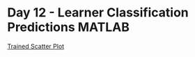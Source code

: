 # Day 12 - Learner Classification Predictions MATLAB

[Trained Scatter Plot](results/Trained_Scatter_Plot.png)
